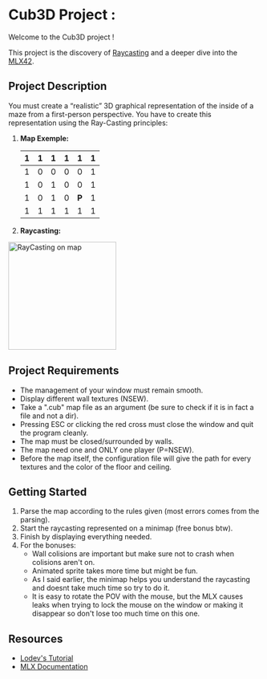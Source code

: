 Cub3D Project :
===============

Welcome to the Cub3D project !

This project is the discovery of [Raycasting](https://fr.wikipedia.org/wiki/Raycasting) and a deeper dive into the [MLX42](https://github.com/42Paris/minilibx-linux).

Project Description
-------------------

You must create a “realistic” 3D graphical representation of the inside of a maze from a first-person perspective. You have to create this representation using the Ray-Casting principles:
1.  **Map Exemple:**
    
    | 1   | 1   | 1   | 1   | 1   | 1   |
    | --- | --- | --- | --- | --- | --- |
    | 1   | 0   | 0   | 0   | 0   | 1   |
    | 1   | 0   | 1   | 0   | 0   | 1   |
    | 1   | 0   | 1   | 0   | **P** | 1   |
    | 1   | 1   | 1   | 1   | 1   | 1   |
 
2.  **Raycasting:**
<p><img src="https://play-lh.googleusercontent.com/HXhTE6XEpW-rjidz_efz8prDveFF57tl3dfhaeBhBWdVMtJARZQKJELt52Sdr20nuw" alt="RayCasting on map" width="215"></p>

Project Requirements
--------------------

* The management of your window must remain smooth.
* Display different wall textures (NSEW).
* Take a ".cub" map file as an argument (be sure to check if it is in fact a file and not a dir).
* Pressing ESC or clicking the red cross must close the window and quit the program cleanly.
* The map must be closed/surrounded by walls.
* The map need one and ONLY one player (P=NSEW).
* Before the map itself, the configuration file will give the path for every textures and the color of the floor and ceiling.

Getting Started
---------------

1.  Parse the map according to the rules given (most errors comes from the parsing).
2.  Start the raycasting represented on a minimap (free bonus btw).
3.  Finish by displaying everything needed.
4.  For the bonuses:
    - Wall colisions are important but make sure not to crash when colisions aren't on.
    - Animated sprite takes more time but might be fun.
    - As I said earlier, the minimap helps you understand the raycasting and doesnt take much time so try to do it.
    - It is easy to rotate the POV with the mouse, but the MLX causes leaks when trying to lock the mouse on the window or making it disappear so don't lose too much time on this one.

Resources
---------

* [Lodev's Tutorial](https://lodev.org/cgtutor/raycasting.html)
* [MLX Documentation](https://harm-smits.github.io/42docs/libs/minilibx/getting_started.html)
